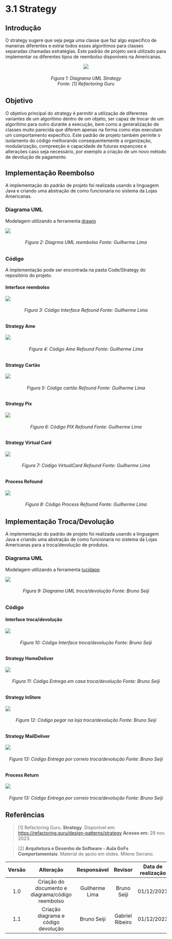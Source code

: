 # 3.1 Strategy

## Introdução
O strategy sugere que seja pega uma classe que faz algo específico de maneiras diferentes e extrai todos esses algoritimos para classes separadas chamadas estratégias. 
Este padrão de projeto será utilizado para implementar os diferentes tipos de reembolso disponíveis na Americanas.

<div align = "center">

![](../../Assets/PadroesProjeto/StrategyRefactorGuru.png)  
</div>
<h6 align = "center">Figura 1: Diagrama UML Strategy <br>Fonte: [1] Refactoring Guru</h6>

## Objetivo
O objetivo principal do strategy é permitir a utilização de diferentes variantes de um algorítimo dentro de um objeto, ser capaz de trocar de um algorítimo para outro durante a execução, 
bem como a generalização de classes muito parecida que diferem apenas na forma como elas executam um comportamento expecifico.
Este padrão de projeto também permite o isolamento do código melhorando consequentemente a organização, modularização, compreeção e capacidade de futuras expançoes e alterações caso seja necessário, por exemplo a criação de um novo método de devolução de pagamento.  


## Implementação Reembolso
A implementação do padrão de projeto foi realizada usando a linguagem Java e criando uma abstração de como funcionaria no sistema da Lojas Americanas.

### Diagrama UML
Modelagem utilizando a ferramenta [drawio](https://www.drawio.com)

![](../../Assets/PadroesProjeto/Strategy.png)
<h6 align = "center">Figura 2: Diagrma UML reembolso Fonte: Guilherme Lima</h6>

### Código

A implementação pode ser encontrada na pasta Code/Strategy do repositório do projeto.

#### Interface reembolso

![](../../Assets/PadroesProjeto/Refound.jpg)
<h6 align = "center">Figura 3: Código Interface Refound Fonte: Guilherme Lima</h6>

#### Strategy Ame

![](../../Assets/PadroesProjeto/Ame.jpg)
<h6 align = "center">Figura 4: Código Ame Refound Fonte: Guilherme Lima</h6>

#### Strategy Cartão

![](../../Assets/PadroesProjeto/Card.jpg)
<h6 align = "center">Figura 5: Código cartão Refound Fonte: Guilherme Lima</h6>

#### Strategy Pix

![](../../Assets/PadroesProjeto/Pix.jpg)
<h6 align = "center">Figura 6: Código PIX Refound Fonte: Guilherme Lima</h6>

#### Strategy Virtual Card

![](../../Assets/PadroesProjeto/VirtualCard.jpg)
<h6 align = "center">Figura 7: Código VirtualCard Refound Fonte: Guilherme Lima</h6>

#### Process Refound

![](../../Assets/PadroesProjeto/ProcessRefound.jpg)
<h6 align = "center">Figura 8: Código Process Refound Fonte: Guilherme Lima</h6>

## Implementação Troca/Devolução

A implementação do padrão de projeto foi realizada usando a linguagem Java e criando uma abstração de como funcionaria no sistema da Lojas Americanas para a troca/devolução de produtos.

### Diagrama UML

Modelagem utilizando a ferramenta [lucidapp](https://lucid.app/)

![](../../Assets/PadroesProjeto/StrategyReturn.png)
<h6 align = "center">Figura 9: Diagrama UML troca/devolução Fonte: Bruno Seiji</h6>

### Código

#### Interface troca/devolução

![](../../Assets/PadroesProjeto/returnStrategy.png)
<h6 align = "center">Figura 10: Código Interface troca/devolução Fonte: Bruno Seiji</h6>

#### Strategy HomeDeliver

![](../../Assets/PadroesProjeto/returnStrategy.png)
<h6 align = "center">Figura 11: Código Entrega em casa troca/devolução Fonte: Bruno Seiji</h6>

#### Strategy InStore

![](../../Assets/PadroesProjeto/InStore.png)
<h6 align = "center">Figura 12: Código pegar na loja troca/devolução Fonte: Bruno Seiji</h6>

#### Strategy MailDeliver

![](../../Assets/PadroesProjeto/mailDeliver.png)
<h6 align = "center">Figura 13: Código Entrega por correio troca/devolução Fonte: Bruno Seiji</h6>

#### Process Return

![](../../Assets/PadroesProjeto/ProcessReturn.png)
<h6 align = "center">Figura 13: Código Entrega por correio troca/devolução Fonte: Bruno Seiji</h6>


## Referências

> [1] Refactoring Guru. **Strategy**. Disponível em: https://refactoring.guru/design-patterns/strategy **Acesso em:** 29 nov. 2023.

> [2] **Arquitetura e Desenho de Software - Aula GoFs Comportamentais**. Material de apoio em slides. Milene Serrano.

| Versão | Alteração |  Responsável  | Revisor | Data de realização | Data de revisão |
| :------: | :---: | :-----: | :----: | :----: | :-----: |
| 1.0    | Criação do documento e diagrama/código reembolso | Guilherme Lima | Bruno Seiji | 01/12/2023| 01/12/2023 |
| 1.1    | Criação diagrama e código devolução              | Bruno Seiji    |  Gabriel Ribeiro           | 01/12/2023| 01/12/2023 |